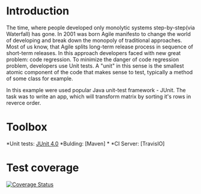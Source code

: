 # Introduction

The time, where people developed only monolytic systems step-by-step(via Waterfall) has gone.
In 2001 was born Agile manifesto to change the world of developing and break down the monopoly
of traditional approaches. Most of us know, that Agile splits long-term release process in sequence of short-term releases.
In this approach developers faced with new great problem: code regression.
To minimize the danger of code regression problem, developers use Unit tests.
A "unit" in this sense is the smallest atomic component of the code that makes sense to test,
typically a method of some class for example.

In this example were used popular Java unit-test framework - JUnit.
The task was to write an app, which will transform matrix by sorting it's rows in reverce order.

# Toolbox
*Unit tests: [JUnit 4.0]()
*Bulding: [Maven]
*
*CI Server: [TravisIO]


# Test coverage
<a href='https://coveralls.io/github/Gabarit/lab1a?branch=master'><img src='https://coveralls.io/repos/github/Gabarit/lab1a/badge.svg?branch=master' alt='Coverage Status' /></a>
